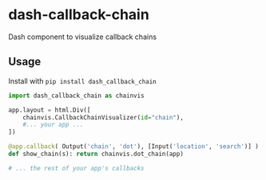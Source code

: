 # dash-callback-chain

Dash component to visualize callback chains

## Usage

Install with `pip install dash_callback_chain`

```python
import dash_callback_chain as chainvis

app.layout = html.Div([
    chainvis.CallbackChainVisualizer(id="chain"),
    #... your app ...
])

@app.callback( Output('chain', 'dot'), [Input('location', 'search')] )
def show_chain(s): return chainvis.dot_chain(app)

# ... the rest of your app's callbacks
```
